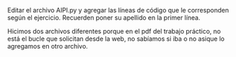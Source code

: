 Editar el archivo AIPI.py y agregar las líneas de código que le corresponden según el ejercicio.
Recuerden poner su apellido en la primer línea.

Hicimos dos archivos diferentes porque en el pdf del trabajo práctico, no está el bucle que solicitan desde la web, no sabíamos si iba o no asique lo agregamos en otro archivo.
